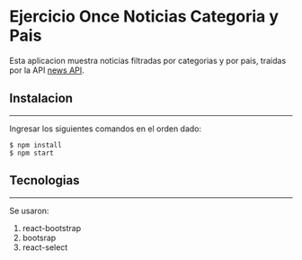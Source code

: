 # Ejercicio Once Noticias Categoria y Pais

Esta aplicacion muestra noticias filtradas por categorias y por pais, traidas por la API [news API](https://newsapi.org/).


## Instalacion 
***
Ingresar los siguientes comandos en el orden dado:
```
$ npm install
$ npm start
```
## Tecnologias
***
Se usaron:
1. react-bootstrap
2. bootsrap
3. react-select